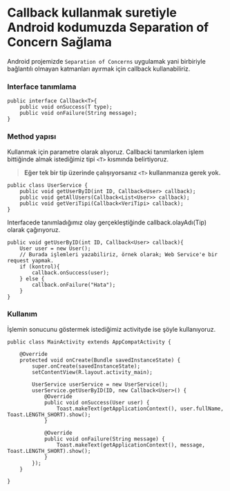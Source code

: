 
# Callback kullanmak suretiyle Android kodumuzda Separation of Concern Sağlama
Android projemizde ```Separation of Concerns``` uygulamak yani birbiriyle bağlantılı olmayan katmanları ayırmak için callback kullanabiliriz.

### Interface tanımlama

    public interface Callback<T>{
	    public void onSuccess(T type);
	    public void onFailure(String message);
    }
    
### Method yapısı

Kullanmak için parametre olarak alıyoruz. Callbacki tanımlarken işlem bittiğinde almak istediğimiz tipi ```<T>``` kısmında belirtiyoruz.

> **Eğer tek bir tip üzerinde çalışıyorsanız ```<T>``` kullanmanıza gerek yok.**

    public class UserService {
    	public void getUserByID(int ID, Callback<User> callback);
	    public void getAllUsers(Callback<List<User>> callback);
        public void getVeriTipi(Callback<VeriTipi> callback);
    }

Interfacede tanımladığımız olay gerçekleştiğinde callback.olayAdı(Tip) olarak çağırıyoruz.

    public void getUserByID(int ID, Callback<User> callback){
        User user = new User();
        // Burada işlemleri yazabiliriz, örnek olarak; Web Service'e bir request yapmak.
        if (kontrol){
            callback.onSuccess(user);
        } else {
            callback.onFailure("Hata");
        }
    }
    
### Kullanım

İşlemin sonucunu göstermek istediğimiz activityde ise şöyle kullanıyoruz.

    public class MainActivity extends AppCompatActivity {

        @Override
        protected void onCreate(Bundle savedInstanceState) {
            super.onCreate(savedInstanceState);
            setContentView(R.layout.activity_main);
            
            UserService userService = new UserService();
            userService.getUserByID(ID, new Callback<User>() {
                @Override
                public void onSuccess(User user) {
                    Toast.makeText(getApplicationContext(), user.fullName, Toast.LENGTH_SHORT).show();
                }

                @Override
                public void onFailure(String message) {
                    Toast.makeText(getApplicationContext(), message, Toast.LENGTH_SHORT).show();
                }
            });
        }

    }

